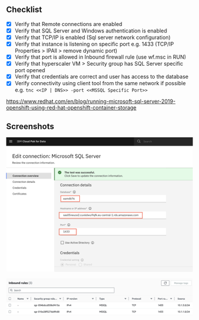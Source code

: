 ## Checklist ##
- [x] Verify that Remote connections are enabled
- [x] Verify that SQL Server and Windows authentication is enabled
- [x] Verify that TCP/IP is enabled (Sql server network configuration)
- [x] Verify that instance is listening on specific port e.g. 1433 (TCP/IP Properties > IPAll > remove dynamic port)
- [x] Verify that port is allowed in Inbound firewall rule (use wf.msc in RUN)
- [x] Verify that hyperscaler VM > Security group has SQL Server specific port opened
- [x] Verify that credentials are correct and user has access to the database
- [x] Verify connectivity using client tool from the same network if possible e.g.
`tnc <<IP | DNS>> -port <<MSSQL Specific Port>>`

https://www.redhat.com/en/blog/running-microsoft-sql-server-2019-openshift-using-red-hat-openshift-container-storage

## Screenshots ##

![connectivity test](pics/connectivity/1-connectivity-test.png)

![route tables](pics/connectivity/2-route-tables.png)

